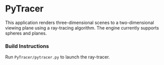 # PyTracer

This application renders three-dimensional scenes to a two-dimensional viewing plane using a ray-tracing algorithm. The engine currently supports spheres and planes.

### Build Instructions

Run `PyTracer/pytracer.py` to launch the ray-tracer.
